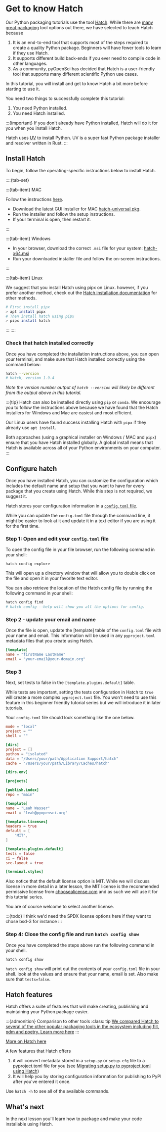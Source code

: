 # Get to know Hatch

Our Python packaging tutorials use the tool
[Hatch](https://hatch.pypa.io/latest/). While there are [many great packaging](/package-structure-code/python-package-build-tools)
tool options out there, we have selected to teach Hatch because

1. It is an end-to-end tool that supports most of the steps required to create a quality Python package. Beginners will have fewer tools to learn if they use Hatch.
1. It supports different build back-ends if you ever need to compile code in other languages.
1. As a community, pyOpenSci has decided that Hatch is a user-friendly tool that supports many different scientific Python use cases.

In this tutorial, you will install and get to know Hatch a bit more before
starting to use it.

You need two things to successfully complete this tutorial:

1. You need Python installed.
2. You need Hatch installed.

:::{important}
If you don't already have Python installed, Hatch will do it for you when you
install Hatch.

Hatch uses [UV](https://astral.sh/blog/uv) to install Python. UV is a super
fast Python package installer and resolver written in Rust.
:::

## Install Hatch

To begin, follow the operating-specific instructions below to install Hatch.

::::{tab-set}

:::{tab-item} MAC

Follow the instructions [here](https://hatch.pypa.io/latest/install/#installers).

* Download the latest GUI installer for MAC [hatch-universal.pkg](https://github.com/pypa/hatch/releases/latest/download/hatch-universal.pkg).
* Run the installer and follow the setup instructions.
* If your terminal is open, then restart it.

:::

:::{tab-item} Windows

* In your browser, download the correct `.msi` file for your system:
[hatch-x64.msi](https://github.com/pypa/hatch/releases/latest/download/hatch-x64.msi)
* Run your downloaded installer file and follow the on-screen instructions.

:::

:::{tab-item} Linux

We suggest that you install Hatch using pipx on Linux.
however, if you prefer another method, check out the [Hatch installation documentation](https://hatch.pypa.io/latest/install/) for other methods.

```bash
# First install pipx
> apt install pipx
# Then install hatch using pipx
> pipx install hatch
```

:::
::::

### Check that hatch installed correctly

Once you have completed the installation instructions above, you can open your terminal, and make sure that Hatch installed correctly using
the command below:

```bash
hatch --version
# Hatch, version 1.9.4
```

*Note the version number output of `hatch --version` will likely  be
different from the output above in this tutorial.*

:::{tip}
Hatch can also be installed directly using `pip` or `conda`. We
encourage
you to follow the instructions above because we have found that the Hatch installers for Windows and Mac are easiest and most efficient.

Our Linux users have found success installing Hatch with `pipx` if they
already use `apt install`.

Both approaches (using a graphical installer on Windows / MAC and `pipx`) ensure that you have Hatch installed
globally. A global install means that Hatch is available
across all of your Python environments on your computer.
:::

## Configure hatch

Once you have installed Hatch, you can customize the configuration which
includes the default name and setup that you want to have for every
package that you create using Hatch. While this step is not required, we suggest it.

Hatch stores your configuration information in a [`config.toml` file](https://hatch.pypa.io/latest/config/project-templates/).

While you can update the `config.toml` file through the command line,
it might be easier to look at it and update it in a text editor if you are using it for the first time.

### Step 1: Open and edit your `config.toml` file

To open the config file in your file browser, run the following command in your shell:

`hatch config explore`

This will open up a directory window that will allow you to double click on the file and open it in your favorite text editor.

You can also retrieve the location of the Hatch config file by running the following command in your shell:

```bash
hatch config find
# hatch config --help will show you all the options for config.
```

### Step 2 - update your email and name

Once the file is open, update the [template] table of the `config.toml` file with your name and email. This information will be used in any `pyproject.toml` metadata files that you create using Hatch.

```toml
[template]
name = "firstName LastName"
email = "your-email@your-domain.org"
```

### Step 3

Next, set tests to false in the `[template.plugins.default]` table.

While tests are important, setting the tests configuration in Hatch
to `true` will create a more complex `pyproject.toml` file. You won't
need to use this feature in this beginner friendly tutorial series
but we will introduce it in later tutorials.

Your `config.toml` file should look something like the one below.

```toml
mode = "local"
project = ""
shell = ""

[dirs]
project = []
python = "isolated"
data = "/Users/your/path/Application Support/hatch"
cache = "/Users/your/path/Library/Caches/hatch"

[dirs.env]

[projects]

[publish.index]
repo = "main"

[template]
name = "Leah Wasser"
email = "leah@pyopensci.org"

[template.licenses]
headers = true
default = [
    "MIT",
]

[template.plugins.default]
tests = false
ci = false
src-layout = true

[terminal.styles]
```

Also notice that the default license option is MIT. While we will discuss
license in more detail in a later lesson, the MIT license is the
recommended permissive license from [choosealicense.com](https://www.choosealicense.com) and as such we will
use it for this tutorial series.

You are of course welcome to select another license.

:::{todo}
I think we'd need the SPDX license options here if they want to chose bsd-3 for instance
:::

### Step 4: Close the config file and run `hatch config show`

Once you have completed the steps above run the following command in your shell.

`hatch config show`

`hatch config show` will print out the contents of your `config.toml` file in your shell. look at the values and ensure that your name, email is set. Also make sure that `tests=false`.

## Hatch features

Hatch offers a suite of features that will make creating, publishing
and maintaining your Python package easier.

:::{admonition} Comparison to other tools
:class: tip
[We compared Hatch to several of the other popular packaging tools in the ecosystem including flit, pdm and poetry. Learn more here](package-features)
:::

[More on Hatch here](hatch)

A few features that Hatch offers

1. it will convert metadata stored in a `setup.py` or `setup.cfg` file to a pyproject.toml file for you (see [Migrating setup.py to pyproject.toml using Hatch](setup-py-to-pyproject-toml.md
))
2. It will help you by storing configuration information for publishing to PyPI after you've entered it once.

Use `hatch -h` to see all of the available commands.

## What's next

In the next lesson you'll learn how to package and make your code installable using Hatch.
